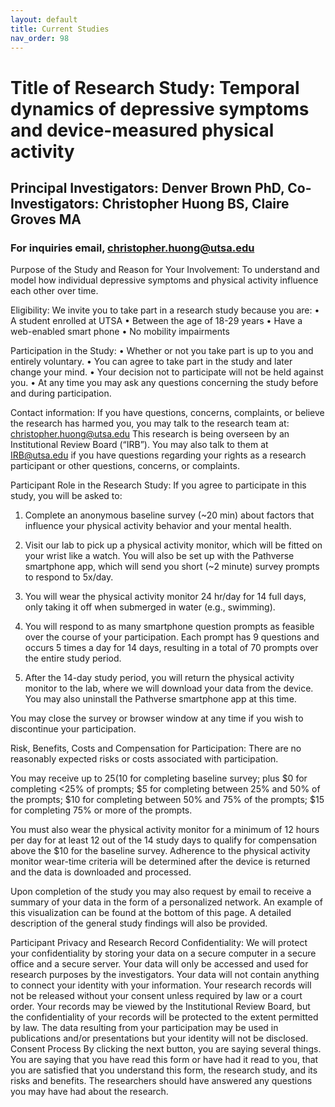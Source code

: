 ```yaml
---
layout: default
title: Current Studies
nav_order: 98
---
```


# Title of Research Study: Temporal dynamics of depressive symptoms and device-measured physical activity
## Principal Investigators: Denver Brown PhD, Co-Investigators: Christopher Huong BS, Claire Groves MA

### For inquiries email, christopher.huong@utsa.edu

Purpose of the Study and Reason for Your Involvement: To understand and model how individual depressive symptoms and physical activity influence each other over time.

Eligibility:
We invite you to take part in a research study because you are:
• A student enrolled at UTSA
• Between the age of 18-29 years
• Have a web-enabled smart phone
• No mobility impairments

Participation in the Study:
• Whether or not you take part is up to you and entirely voluntary.
• You can agree to take part in the study and later change your mind.
• Your decision not to participate will not be held against you.
• At any time you may ask any questions concerning the study before and during participation.

Contact information: If you have questions, concerns, complaints, or believe the research has harmed you, you may talk to the research team at: christopher.huong@utsa.edu
This research is being overseen by an Institutional Review Board (“IRB”). You may also talk to them at IRB@utsa.edu if you have questions regarding your rights as a research participant or other questions, concerns, or complaints.

Participant Role in the Research Study:
If you agree to participate in this study, you will be asked to:

1. Complete an anonymous baseline survey (~20 min) about factors that influence your physical activity behavior and your mental health.

2. Visit our lab to pick up a physical activity monitor, which will be fitted on your wrist like a watch. You will also be set up with the Pathverse smartphone app, which will send you short (~2 minute) survey prompts to respond to 5x/day.

3. You will wear the physical activity monitor 24 hr/day for 14 full days, only taking it off when submerged in water (e.g., swimming).

4. You will respond to as many smartphone question prompts as feasible over the course of your participation. Each prompt has 9 questions and occurs 5 times a day for 14 days, resulting in a total of 70 prompts over the entire study period.

5. After the 14-day study period, you will return the physical activity monitor to the lab, where we will download your data from the device. You may also uninstall the Pathverse smartphone app at this time.

You may close the survey or browser window at any time if you wish to discontinue your participation.

Risk, Benefits, Costs and Compensation for Participation: There are no reasonably expected risks or costs associated with participation.

You may receive up to $25 ($10 for completing baseline survey; plus $0 for completing <25% of prompts; $5 for completing between 25% and 50% of the prompts; $10 for completing between 50% and 75% of the prompts; $15 for completing 75% or more of the prompts.

You must also wear the physical activity monitor for a minimum of 12 hours per day for at least 12 out of the 14 study days to qualify for compensation above the $10 for the baseline survey. Adherence to the physical activity monitor wear-time criteria will be determined after the device is returned and the data is downloaded and processed.

Upon completion of the study you may also request by email to receive a summary of your data in the form of a personalized network. An example of this visualization can be found at the bottom of this page. A detailed description of the general study findings will also be provided.



Participant Privacy and Research Record Confidentiality: We will protect your confidentiality by storing your data on a secure computer in a secure office and a secure server. Your data will only be accessed and used for research purposes by the investigators. Your data will not contain anything to connect your identity with your information. Your research records will not be released without your consent unless required by law or a court order. Your records may be viewed by the Institutional Review Board, but the confidentiality of your records will be protected to the extent permitted by law. The data resulting from your participation may be used in publications and/or presentations but your identity will not be disclosed. Consent Process By clicking the next button, you are saying several things. You are saying that you have read this form or have had it read to you, that you are satisfied that you understand this form, the research study, and its risks and benefits. The researchers should have answered any questions you may have had about the research.






